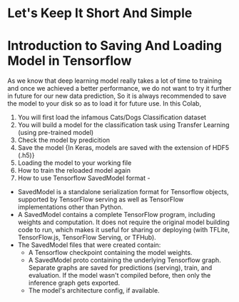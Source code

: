 # Let's Keep It Short And Simple
# Introduction to Saving And Loading Model in Tensorflow
As we know that deep learning model really takes a lot of time to training and once we achieved a better performance, we do not want to try it further in future for our new data prediction, So it is always recommended to save the model to your disk so as to load it for future use.
In this Colab,
1. You will first load the infamous Cats/Dogs Classification dataset 
2. You will build a model for the classification task using Transfer Learning (using pre-trained model)
3. Check the model by predicition
4. Save the model {In Keras, models are saved with the extension of HDF5 (.h5)}
5. Loading the model to your working file
6. How to train the reloaded model again
7. How to use Tensorflow SavedModel format -
- SavedModel is a standalone serialization format for Tensorflow objects, supported by TensorFlow serving as well as TensorFlow implementations other than                      Python. 
- A SavedModel contains a complete TensorFlow program, including weights and computation. It does not require the original model building code to run,                         which makes it useful for sharing or deploying (with TFLite, TensorFlow.js, TensorFlow Serving, or TFHub).
- The SavedModel files that were created contain:
   - A Tensorflow checkpoint containing the model weights.
   - A SavedModel proto containing the underlying Tensorflow graph. Separate graphs are saved for predictions (serving), train, and evaluation. If the model                        wasn't compiled before, then only the inference graph gets exported.
   - The model's architecture config, if available.
